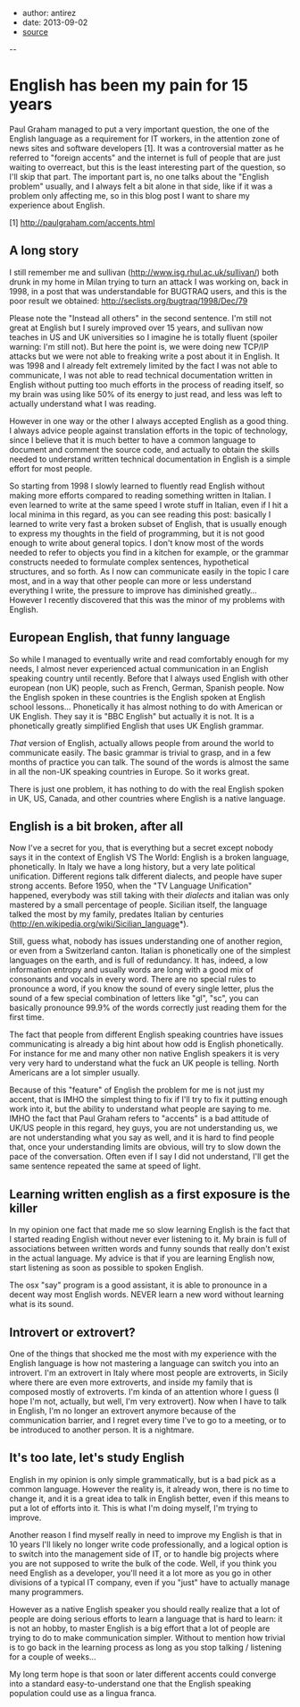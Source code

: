 - author: antirez
- date: 2013-09-02
- [source](http://antirez.com/news/61)

--

# English has been my pain for 15 years

Paul Graham managed to put a very important question, the one of the English language as a requirement for IT workers, in the attention zone of news sites and software developers [1]. It was a controversial matter as he referred to "foreign accents" and the internet is full of people that are just waiting to overreact, but this is the least interesting part of the question, so I'll skip that part. The important part is, no one talks about the "English problem" usually, and I always felt a bit alone in that side, like if it was a problem only affecting me, so in this blog post I want to share my experience about English.

[1] http://paulgraham.com/accents.html

A long story
---

I still remember me and sullivan (http://www.isg.rhul.ac.uk/sullivan/) both drunk in my home in Milan trying to turn an attack I was working on, back in 1998, in a post that was understandable for BUGTRAQ users, and this is the poor result we obtained: http://seclists.org/bugtraq/1998/Dec/79

Please note the "Instead all others" in the second sentence. I'm still not great at English but I surely improved over 15 years, and sullivan now teaches in US and UK universities so I imagine he is totally fluent (spoiler warning: I'm still not). But here the point is, we were doing new TCP/IP attacks but we were not able to freaking write a post about it in English. It was 1998 and I already felt extremely limited by the fact I was not able to communicate, I was not able to read technical documentation written in English without putting too much efforts in the process of reading itself, so my brain was using like 50% of its energy to just read, and less was left to actually understand what I was reading.

However in one way or the other I always accepted English as a good thing. I always advice people against translation efforts in the topic of technology, since I believe that it is much better to have a common language to document and comment the source code, and actually to obtain the skills needed to understand written technical documentation in English is a simple effort for most people.

So starting from 1998 I slowly learned to fluently read English without making more efforts compared to reading something written in Italian.
I even learned to write at the same speed I wrote stuff in Italian, even if I hit a local minima in this regard, as you can see reading this post: basically I learned to write very fast a broken subset of English, that is usually enough to express my thoughts in the field of programming, but it is not good enough to write about general topics. I don't know most of the words needed to refer to objects you find in a kitchen for example, or the grammar constructs needed to formulate complex sentences, hypothetical structures, and so forth. As I now can communicate easily in the topic I care most, and in a way that other people can more or less understand everything I write, the pressure to improve has diminished greatly… However I recently discovered that this was the minor of my problems with English.

European English, that funny language
---

So while I managed to eventually write and read comfortably enough for my needs, I almost never experienced actual communication in an English speaking country until recently. Before that I always used English with other european (non UK) people, such as French, German, Spanish people.
Now the English spoken in these countries is the English spoken at English school lessons… Phonetically it has almost nothing to do with American or UK English. They say it is "BBC English" but actually it is not. It is a phonetically greatly simplified English that uses UK English grammar.

*That* version of English, actually allows people from around the world to communicate easily. The basic grammar is trivial to grasp, and in a few months of practice you can talk. The sound of the words is almost the same in all the non-UK speaking countries in Europe. So it works great.

There is just one problem, it has nothing to do with the real English spoken in UK, US, Canada, and other countries where English is a native language.

English is a bit broken, after all
---

Now I've a secret for you, that is everything but a secret except nobody says it in the context of English VS The World: English is a broken language, phonetically.
In Italy we have a long history, but a very late political unification. Different regions talk different dialects, and people have super strong accents. Before 1950, when the "TV Language Unification" happened, everybody was still taking with their *dialects* and italian was only mastered by a small percentage of people. Sicilian itself, the language talked the most by my family, predates Italian by centuries (http://en.wikipedia.org/wiki/Sicilian_language*).

Still, guess what, nobody has issues understanding one of another region, or even from a Switzerland canton. Italian is phonetically one of the simplest languages on the earth, and is full of redundancy. It has, indeed, a low information entropy and usually words are long with a good mix of consonants and vocals in every word. There are no special rules to pronounce a word, if you know the sound of every single letter, plus the sound of a few special combination of letters like "gl<vocal>", "sc<vocal>", you can basically pronounce 99.9% of the words correctly just reading them for the first time.

The fact that people from different English speaking countries have issues communicating is already a big hint about how odd is English phonetically.
For instance for me and many other non native English speakers it is very very very hard to understand what the fuck an UK people is telling. North Americans are a lot simpler usually.

Because of this "feature" of English the problem for me is not just my accent, that is IMHO the simplest thing to fix if I'll try to fix it putting enough work into it, but the ability to understand what people are saying to me. IMHO the fact that Paul Graham refers to "accents" is a bad attitude of UK/US people in this regard, hey guys, you are not understanding us, we are not understanding what you say as well, and it is hard to find people that, once your understanding limits are obvious, will try to slow down the pace of the conversation. Often even if I say I did not understand, I'll get the same sentence repeated the same at speed of light.

Learning written english as a first exposure is the killer
---

In my opinion one fact that made me so slow learning English is the fact that I started reading English without never ever listening to it.
My brain is full of associations between written words and funny sounds that really don't exist in the actual language.
My advice is that if you are learning English now, start listening as soon as possible to spoken English.

The osx "say" program is a good assistant, it is able to pronounce in a decent way most English words. NEVER learn a new word without learning what is its sound.

Introvert or extrovert?
---

One of the things that shocked me the most with my experience with the English language is how not mastering a language can switch you into an introvert. I'm an extrovert in Italy where most people are extroverts, in Sicily where there are even more extroverts, and inside my family that is composed mostly of extroverts. I'm kinda of an attention whore I guess (I hope I'm not, actually, but well, I'm very extrovert). Now when I have to talk in English, I'm no longer an extrovert anymore because of the communication barrier, and I regret every time I've to go to a meeting, or to be introduced to another person. It is a nightmare.

It's too late, let's study English
---

English in my opinion is only simple grammatically, but is a bad pick as a common language. However the reality is, it already won, there is no time to change it, and it is a great idea to talk in English better, even if this means to put a lot of efforts into it. This is what I'm doing myself, I'm trying to improve.

Another reason I find myself really in need to improve my English is that in 10 years I'll likely no longer write code professionally, and a logical option is to switch into the management side of IT, or to handle big projects where you are not supposed to write the bulk of the code. Well, if you think you need English as a developer, you'll need it a lot more as you go in other divisions of a typical IT company, even if you "just" have to actually manage many programmers.

However as a native English speaker you should really realize that a lot of people are doing serious efforts to learn a language that is hard to learn: it is not an hobby, to master English is a big effort that a lot of people are trying to do to make communication simpler. Without to mention how trivial is to go back in the learning process as long as you stop talking / listening for a couple of weeks…

My long term hope is that soon or later different accents could converge into a standard easy-to-understand one that the English speaking population could use as a lingua franca.